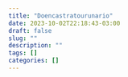 ```yaml
---
title: "Doencastratourunario"
date: 2023-10-02T22:18:43-03:00
draft: false
slug: ""
description: ""
tags: []
categories: []
---
```


